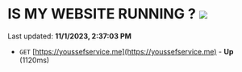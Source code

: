 # IS MY WEBSITE RUNNING ? [![](https://img.shields.io/static/v1?label=Sponsor&message=%E2%9D%A4&logo=GitHub&color=%23fe8e86)](https://github.com/sponsors/<username>)

Last updated: **11/1/2023, 2:37:03 PM**

- `GET` [https://youssefservice.me](https://youssefservice.me) - **Up** (1120ms)
